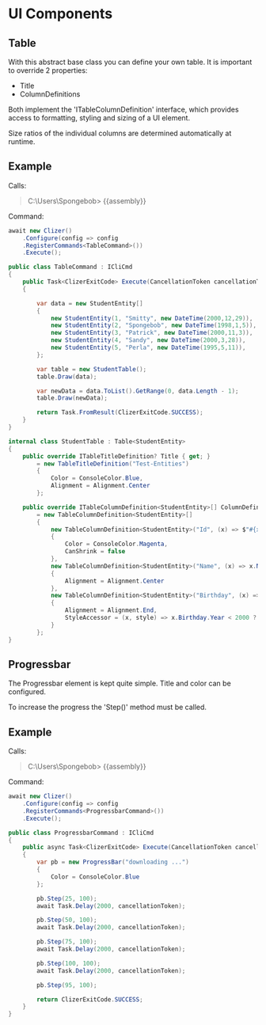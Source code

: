 # UI Components

## Table

With this abstract base class you can define your own table.
It is important to override 2 properties:
- Title
- ColumnDefinitions

Both implement the 'ITableColumnDefinition' interface, which provides access to formatting, styling and sizing of a UI element.

Size ratios of the individual columns are determined automatically at runtime.

## Example

Calls:
> C:\Users\Spongebob> {{assembly}}

Command:
```csharp
await new Clizer()
    .Configure(config => config
    .RegisterCommands<TableCommand>())
    .Execute();

public class TableCommand : ICliCmd
{
    public Task<ClizerExitCode> Execute(CancellationToken cancellationToken)
    {

        var data = new StudentEntity[]
        {
            new StudentEntity(1, "Smitty", new DateTime(2000,12,29)),
            new StudentEntity(2, "Spongebob", new DateTime(1998,1,5)),
            new StudentEntity(3, "Patrick", new DateTime(2000,11,3)),
            new StudentEntity(4, "Sandy", new DateTime(2000,3,28)),
            new StudentEntity(5, "Perla", new DateTime(1995,5,11)),
        };

        var table = new StudentTable();
        table.Draw(data);

        var newData = data.ToList().GetRange(0, data.Length - 1);
        table.Draw(newData);

        return Task.FromResult(ClizerExitCode.SUCCESS);
    }
}

internal class StudentTable : Table<StudentEntity>
{
    public override ITableTitleDefinition? Title { get; }
        = new TableTitleDefinition("Test-Entities")
        {
            Color = ConsoleColor.Blue,
            Alignment = Alignment.Center
        };

    public override ITableColumnDefinition<StudentEntity>[] ColumnDefinitions { get; }
        = new TableColumnDefinition<StudentEntity>[]
        {
            new TableColumnDefinition<StudentEntity>("Id", (x) => $"#{x.Id}")
            {
                Color = ConsoleColor.Magenta,
                CanShrink = false
            },
            new TableColumnDefinition<StudentEntity>("Name", (x) => x.Name)
            {
                Alignment = Alignment.Center
            },
            new TableColumnDefinition<StudentEntity>("Birthday", (x) => $"{x.Birthday:yyyy.MM.dd}")
            {
                Alignment = Alignment.End,
                StyleAccessor = (x, style) => x.Birthday.Year < 2000 ? new TableCellStyle(ConsoleColor.Red, style.Alignment) : style
            }
        };
}
```


## Progressbar

The Progressbar element is kept quite simple.
Title and color can be configured.

To increase the progress the 'Step()' method must be called.

## Example

Calls:
> C:\Users\Spongebob> {{assembly}}

Command:
```csharp
await new Clizer()
    .Configure(config => config
    .RegisterCommands<ProgressbarCommand>())
    .Execute();

public class ProgressbarCommand : ICliCmd
{
    public async Task<ClizerExitCode> Execute(CancellationToken cancellationToken)
    {
        var pb = new ProgressBar("downloading ...")
        {
            Color = ConsoleColor.Blue
        };

        pb.Step(25, 100);
        await Task.Delay(2000, cancellationToken);

        pb.Step(50, 100);
        await Task.Delay(2000, cancellationToken);

        pb.Step(75, 100);
        await Task.Delay(2000, cancellationToken);

        pb.Step(100, 100);
        await Task.Delay(2000, cancellationToken);

        pb.Step(95, 100);

        return ClizerExitCode.SUCCESS;
    }
}
```